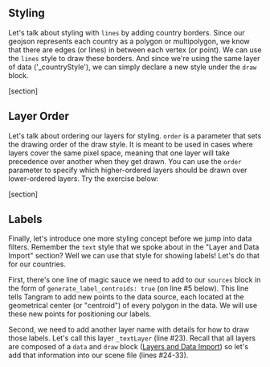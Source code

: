 ## Styling

Let's talk about styling with `lines` by adding country borders. Since our geojson represents each country as a polygon or multipolygon, we know that there are edges (or lines) in between each vertex (or point). We can use the `lines` style to draw these borders. And since we're using the same layer of data ('&#95;countryStyle'), we can simply declare a new style under the `draw` block.

[section]

## Layer Order

Let's talk about ordering our layers for styling. `order` is a parameter that sets the drawing order of the draw style. It is meant to be used in cases where layers cover the same pixel space, meaning that one layer will take precedence over another when they get drawn. You can use the `order` parameter to specify which higher-ordered layers should be drawn over lower-ordered layers. Try the exercise below:

[section]

## Labels

Finally, let's introduce one more styling concept before we jump into data filters. Remember the `text` style that we spoke about in the "Layer and Data Import" section? Well we can use that style for showing labels! Let's do that for our countries.

First, there's one line of magic sauce we need to add to our `sources` block in the form of `generate_label_centroids: true` (on line #5 below). This line tells Tangram to add new points to the data source, each located at the geometrical center (or "centroid") of every polygon in the data. We will use these new points for positioning our labels.

Second, we need to add another layer name with details for how to draw those labels. Let's call this layer `_textLayer` (line #23). Recall that all layers are composed of a `data` and `draw` block (<a href="/#/minimum-map/min">Layers and Data Import</a>) so let's add that information into our scene file (lines #24-33).
